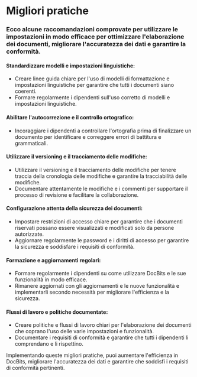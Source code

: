 # Migliori pratiche

### Ecco alcune raccomandazioni comprovate per utilizzare le impostazioni in modo efficace per ottimizzare l'elaborazione dei documenti, migliorare l'accuratezza dei dati e garantire la conformità.

#### Standardizzare modelli e impostazioni linguistiche:

* Creare linee guida chiare per l'uso di modelli di formattazione e impostazioni linguistiche per garantire che tutti i documenti siano coerenti.
* Formare regolarmente i dipendenti sull'uso corretto di modelli e impostazioni linguistiche.

#### Abilitare l'autocorrezione e il controllo ortografico:

* Incoraggiare i dipendenti a controllare l'ortografia prima di finalizzare un documento per identificare e correggere errori di battitura e grammaticali.

#### Utilizzare il versioning e il tracciamento delle modifiche:

* Utilizzare il versioning e il tracciamento delle modifiche per tenere traccia della cronologia delle modifiche e garantire la tracciabilità delle modifiche.
* Documentare attentamente le modifiche e i commenti per supportare il processo di revisione e facilitare la collaborazione.

#### Configurazione attenta della sicurezza dei documenti:

* Impostare restrizioni di accesso chiare per garantire che i documenti riservati possano essere visualizzati e modificati solo da persone autorizzate.
* Aggiornare regolarmente le password e i diritti di accesso per garantire la sicurezza e soddisfare i requisiti di conformità.

#### Formazione e aggiornamenti regolari:

* Formare regolarmente i dipendenti su come utilizzare DocBits e le sue funzionalità in modo efficace.
* Rimanere aggiornati con gli aggiornamenti e le nuove funzionalità e implementarli secondo necessità per migliorare l'efficienza e la sicurezza.

#### Flussi di lavoro e politiche documentate:

* Creare politiche e flussi di lavoro chiari per l'elaborazione dei documenti che coprano l'uso delle varie impostazioni e funzionalità.
* Documentare i requisiti di conformità e garantire che tutti i dipendenti li comprendano e li rispettino.

Implementando queste migliori pratiche, puoi aumentare l'efficienza in DocBits, migliorare l'accuratezza dei dati e garantire che soddisfi i requisiti di conformità pertinenti.
